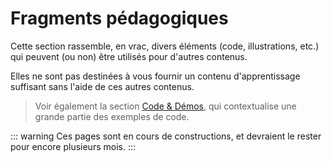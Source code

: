 # Fragments pédagogiques

Cette section rassemble, en vrac, divers éléments (code, illustrations, etc.) qui peuvent (ou non) être utilisés pour d'autres contenus.

Elles ne sont pas destinées à vous fournir un contenu d'apprentissage suffisant sans l'aide de ces autres contenus.

> Voir également la section [Code & Démos](/code-samples/), qui contextualise une grande partie des exemples de code.

::: warning
Ces pages sont en cours de constructions, et devraient le rester pour encore plusieurs mois.
:::
